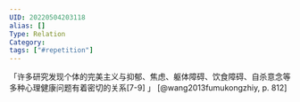```yaml
---
UID: 20220504203118
alias: []
Type: Relation
Category: 
tags: ["#repetition"]
---
```


「许多研究发现个体的完美主义与抑郁、焦虑、躯体障碍、饮食障碍、自杀意念等多种心理健康问题有着密切的关系[7-9] 」 [@wang2013fumukongzhiy, p. 812]